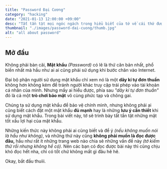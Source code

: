 ```yaml
---
title: "Password Đại Cương"
category: "hacking"
date: "2021-01-13 12:00:00 +09:00"
desc: "Tất tần tật mọi ngóc ngách trong hiểu biết của tớ về cái thứ được gọi là 'Mật khẩu'."
thumbnail: "./images/password-dai-cuong/thumb.jpg"
alt: "all about password"
---
```


## Mở đầu

Không phải bàn cãi, **Mật khẩu** *(Password)* có lẽ là thứ căn bản nhất, phổ biến nhất mà hầu như ai ai cũng phải sử dụng khi bước chân vào Internet.

Đại bộ phận người sử dụng mật khẩu chỉ xem nó là một **dãy kí tự đơn thuần** không hơn không kém để tránh người khác truy cập trái phép vào tài khoản cá nhân của mình. Nhưng mấy ai hiểu được, phía sau *"dãy kí tự đơn thuần"* đó là cả một **trò chơi bảo mật** vô cùng phức tạp và chông gai.

Chúng ta sử dụng mật khẩu để bảo vệ chính mình, nhưng không phải ai cũng biết cách đặt một mật khẩu **đủ mạnh** hay là những **lưu ý cần thiết** khi sử dụng mật khẩu. Trong bài viết này, tớ sẽ trình bày tất tần tật những mặt tốt xấu lợi hại của mật khẩu.

Những kiến thức này không phải ai cũng biết và để ý *(nếu không muốn nói là hầu như không)*, và những thứ này cũng **không phải muốn là đọc được đâu,** hầu như rất ít những trang web nào chia sẻ những vấn đề này *(tớ kiếm thử rồi nhưng không hề có)*. Nên các bạn có đọc được bài này thì cũng chịu khó đọc hết nha, chỉ có tốt chứ không mất gì đâu hê hê.

Okay, bắt đầu thuiii.

## 
